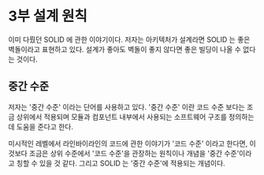 # 3부 설계 원칙

이미 다뤘던 SOLID 에 관한 이야기이다. 저자는 아키텍처가 설계라면 SOLID 는 좋은 벽돌이라고 표현하고 있다. 설계가 좋아도 벽돌이 좋지 않다면 좋은 빌딩이 나올 수 없다는 것이다.



## 중간 수준

저자는 '중간 수준' 이라는 단어를 사용하고 있다. '중간 수준' 이란 코드 수준 보다는 조금 상위에서 적용되며 모듈과 컴포넌트 내부에서 사용되는 소프트웨어 구조를 정의하는데 도움을 준다고 한다.

미시적인 레벨에서 라인바이라인의 코드에 관한 이야기가 '코드 수준' 이라고 한다면, 이것보다 조금은 상위 수준에서 '코드 수준'을 관장하는 원칙이나 개념을 '중간 수준'이라고 칭할 수 있을 것 같다. 그리고 SOLID 는 '중간 수준'에 적용되는 개념이다.
